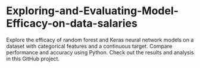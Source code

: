 # Exploring-and-Evaluating-Model-Efficacy-on-data-salaries
Explore the efficacy of random forest and Keras neural network models on a dataset with categorical features and a continuous target. Compare performance and accuracy using Python. Check out the results and analysis in this GitHub project.
